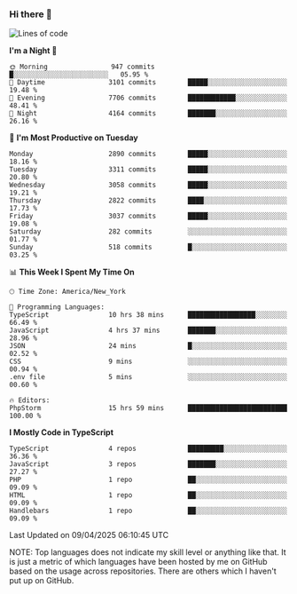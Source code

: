### Hi there 👋

<!--
**LynxJinxxy/LynxJinxxy** is a ✨ _special_ ✨ repository because its `README.md` (this file) appears on your GitHub profile.

Here are some ideas to get you started:

- 🔭 I’m currently working on ...
- 🌱 I’m currently learning ...
- 👯 I’m looking to collaborate on ...
- 🤔 I’m looking for help with ...
- 💬 Ask me about ...
- 📫 How to reach me: ...
- 😄 Pronouns: ...
- ⚡ Fun fact: ...
-->

<!--START_SECTION:waka-->
![Lines of code](https://img.shields.io/badge/From%20Hello%20World%20I%27ve%20Written-24.7%20million%20lines%20of%20code-blue)

**I'm a Night 🦉** 

```text
🌞 Morning                947 commits         █░░░░░░░░░░░░░░░░░░░░░░░░   05.95 % 
🌆 Daytime                3101 commits        █████░░░░░░░░░░░░░░░░░░░░   19.48 % 
🌃 Evening                7706 commits        ████████████░░░░░░░░░░░░░   48.41 % 
🌙 Night                  4164 commits        ███████░░░░░░░░░░░░░░░░░░   26.16 % 
```
📅 **I'm Most Productive on Tuesday** 

```text
Monday                   2890 commits        █████░░░░░░░░░░░░░░░░░░░░   18.16 % 
Tuesday                  3311 commits        █████░░░░░░░░░░░░░░░░░░░░   20.80 % 
Wednesday                3058 commits        █████░░░░░░░░░░░░░░░░░░░░   19.21 % 
Thursday                 2822 commits        ████░░░░░░░░░░░░░░░░░░░░░   17.73 % 
Friday                   3037 commits        █████░░░░░░░░░░░░░░░░░░░░   19.08 % 
Saturday                 282 commits         ░░░░░░░░░░░░░░░░░░░░░░░░░   01.77 % 
Sunday                   518 commits         █░░░░░░░░░░░░░░░░░░░░░░░░   03.25 % 
```


📊 **This Week I Spent My Time On** 

```text
🕑︎ Time Zone: America/New_York

💬 Programming Languages: 
TypeScript               10 hrs 38 mins      █████████████████░░░░░░░░   66.49 % 
JavaScript               4 hrs 37 mins       ███████░░░░░░░░░░░░░░░░░░   28.96 % 
JSON                     24 mins             █░░░░░░░░░░░░░░░░░░░░░░░░   02.52 % 
CSS                      9 mins              ░░░░░░░░░░░░░░░░░░░░░░░░░   00.94 % 
.env file                5 mins              ░░░░░░░░░░░░░░░░░░░░░░░░░   00.60 % 

🔥 Editors: 
PhpStorm                 15 hrs 59 mins      █████████████████████████   100.00 % 
```

**I Mostly Code in TypeScript** 

```text
TypeScript               4 repos             █████████░░░░░░░░░░░░░░░░   36.36 % 
JavaScript               3 repos             ███████░░░░░░░░░░░░░░░░░░   27.27 % 
PHP                      1 repo              ██░░░░░░░░░░░░░░░░░░░░░░░   09.09 % 
HTML                     1 repo              ██░░░░░░░░░░░░░░░░░░░░░░░   09.09 % 
Handlebars               1 repo              ██░░░░░░░░░░░░░░░░░░░░░░░   09.09 % 
```




 Last Updated on 09/04/2025 06:10:45 UTC
<!--END_SECTION:waka-->
NOTE: Top languages does not indicate my skill level or anything like that. It is just a metric of which languages have been hosted by me on GitHub based on the usage across repositories. There are others which I haven't put up on GitHub.
